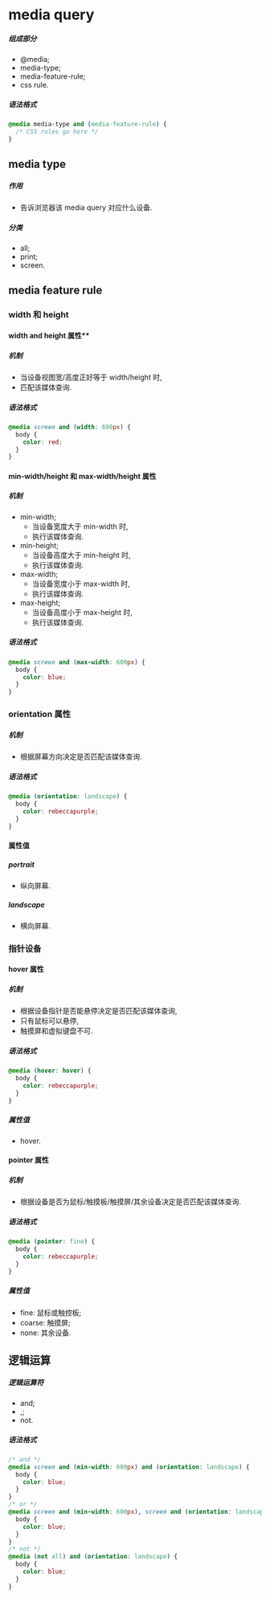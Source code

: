 # media query

##### 组成部分

- @media;
- media-type;
- media-feature-rule;
- css rule.

##### 语法格式

```css
@media media-type and (media-feature-rule) {
  /* CSS rules go here */
}
```

## media type

##### 作用

- 告诉浏览器该 media query 对应什么设备.

##### 分类

- all;
- print;
- screen.

## media feature rule

### width 和 height

#### width and height 属性\*\*

##### 机制

- 当设备视图宽/高度正好等于 width/height 时,
- 匹配该媒体查询.

##### 语法格式

```css
@media screen and (width: 600px) {
  body {
    color: red;
  }
}
```

#### min-width/height 和 max-width/height 属性

##### 机制

- min-width;
  - 当设备宽度大于 min-width 时,
  - 执行该媒体查询.
- min-height;
  - 当设备高度大于 min-height 时,
  - 执行该媒体查询.
- max-width;
  - 当设备宽度小于 max-width 时,
  - 执行该媒体查询.
- max-height;
  - 当设备高度小于 max-height 时,
  - 执行该媒体查询.

##### 语法格式

```css
@media screen and (max-width: 600px) {
  body {
    color: blue;
  }
}
```

### orientation 属性

##### 机制

- 根据屏幕方向决定是否匹配该媒体查询.

##### 语法格式

```css
@media (orientation: landscape) {
  body {
    color: rebeccapurple;
  }
}
```

#### 属性值

##### portrait

- 纵向屏幕.

##### landscape

- 横向屏幕.

### 指针设备

#### hover 属性

##### 机制

- 根据设备指针是否能悬停决定是否匹配该媒体查询,
- 只有鼠标可以悬停,
- 触摸屏和虚拟键盘不可.

##### 语法格式

```css
@media (hover: hover) {
  body {
    color: rebeccapurple;
  }
}
```

##### 属性值

- hover.

#### pointer 属性

##### 机制

- 根据设备是否为鼠标/触摸板/触摸屏/其余设备决定是否匹配该媒体查询.

##### 语法格式

```css
@media (pointer: fine) {
  body {
    color: rebeccapurple;
  }
}
```

##### 属性值

- fine: 鼠标或触控板;
- coarse: 触摸屏;
- none: 其余设备.

## 逻辑运算

##### 逻辑运算符

- and;
- ,;
- not.

##### 语法格式

```css
/* and */
@media screen and (min-width: 600px) and (orientation: landscape) {
  body {
    color: blue;
  }
}
/* or */
@media screen and (min-width: 600px), screen and (orientation: landscape) {
  body {
    color: blue;
  }
}
/* not */
@media (not all) and (orientation: landscape) {
  body {
    color: blue;
  }
}
```
